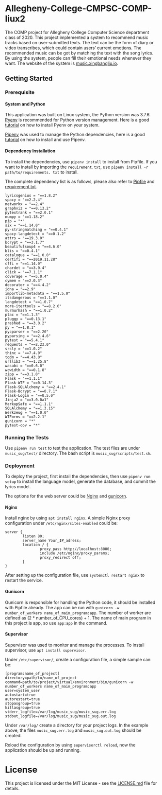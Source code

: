 # Allegheny-College-CMPSC-COMP-liux2

The COMP project for Allegheny College Computer Science department class of 2020.
This project implemented a system to recommend music tracks based on user-submitted
texts. The text can be the form of diary or video transcribes, which could contain
users’ current emotions. The recommended music can be got by matching the text with
the song lyrics. By using the system, people can fill their emotional needs whenever
they want. The website of the system is [music.xingbangliu.io](music.xingbangliu.io).

## Getting Started

### Prerequisite

#### System and Python

This application was built on Linux system, the Python version was 3.7.6.
[Pyenv](https://github.com/pyenv/pyenv) is recommended for Python version management.
Here is a good [tutorial](https://realpython.com/intro-to-pyenv/) on how to install
Pyenv on your system.

[Pipenv](https://github.com/pypa/pipenv) was used to manage the Python dependencies,
here is a good [tutorial](https://realpython.com/pipenv-guide/) on how to install
and use Pipenv.

#### Dependency Installation

To install the dependencies, use `pipenv install` to install from Pipfile. If you
want to install by importing the `requirement.txt`, use
`pipenv install -r path/to/requirements. txt` to install.

The complete dependency list is as follows, please also refer to [Pipfile](music_sug/Pipfile)
and [requirement.txt](music_sug/requirement.txt).

```
lyricsgenius = "==1.8.2"
spacy = "==2.2.4"
networkx = "==2.4"
graphviz = "==0.13.2"
pytextrank = "==2.0.1"
numpy = "==1.18.2"
pip = "*"
six = "==1.14.0"
py-stringmatching = "==0.4.1"
spacy-langdetect = "==0.1.2"
attrs = "==19.3.0"
bcrypt = "==3.1.7"
beautifulsoup4 = "==4.6.0"
blis = "==0.4.1"
catalogue = "==1.0.0"
certifi = "==2019.11.28"
cffi = "==1.14.0"
chardet = "==3.0.4"
click = "==7.1.1"
coverage = "==5.0.4"
cymem = "==2.0.3"
decorator = "==4.4.2"
idna = "==2.9"
importlib-metadata = "==1.5.0"
itsdangerous = "==1.1.0"
langdetect = "==1.0.7"
more-itertools = "==8.2.0"
murmurhash = "==1.0.2"
plac = "==1.1.3"
pluggy = "==0.13.1"
preshed = "==3.0.2"
py = "==1.8.1"
pycparser = "==2.20"
pyparsing = "==2.4.6"
pytest = "==5.4.1"
requests = "==2.23.0"
srsly = "==1.0.2"
thinc = "==7.4.0"
tqdm = "==4.43.0"
urllib3 = "==1.25.8"
wasabi = "==0.6.0"
wcwidth = "==0.1.8"
zipp = "==3.1.0"
Flask = "==1.1.1"
Flask-WTF = "==0.14.3"
Flask-SQLAlchemy = "==2.4.1"
Flask-Bcrypt = "==0.7.1"
Flask-Login = "==0.5.0"
Jinja2 = "==3.0.0a1"
MarkupSafe = "==1.1.1"
SQLAlchemy = "==1.3.15"
Werkzeug = "==1.0.0"
WTForms = "==2.2.1"
gunicorn = "*"
pytest-cov = "*"
```

### Running the Tests

Use `pipenv run test` to test the application. The test files are under `music_sug/test/`
directory. The bash script is `music_sug/scripts/test.sh`.

### Deployment

To deploy the project, first install the dependencies, then use `pipenv run setup`
to install the language model, generate the database, and commit the lyrics model.

The options for the web server could be [Nginx](https://nginx.org/en/docs/) and
[gunicorn](https://gunicorn.org/).

#### Nginx

Install nginx by using `apt install nginx`.
A simple Nginx proxy configuration under `/etc/nginx/sites-enabled` could be:

```
server {
        listen 80;
        server_name Your_IP_adress;
        location / {
                proxy_pass http://localhost:8000;
                include /etc/nginx/proxy_params;
                proxy_redirect off;
        }
}
```

After setting up the configuration file, use `systemctl restart nginx` to restart
the service.

#### Gunicorn

Gunicorn is responsible for handling the Python code, it should be installed with
Pipfile already.
The app can be run with `gunicorn -w number_of_workers name_of_main_program:app`.
The number of worker are defined as (2 * number_of_CPU_cores) + 1. The name of
main program in this project is app, so use `app:app` in the command.

#### Supervisor

Supervisor was used to monitor and manage the processes. To install supervisor,
use `apt install supervisor`.

Under `/etc/supervisor/`, create a configuration file, a simple sample can be:

```
[program:name_of_project]
directory=path/to/name_of_project
command=path/to/project/virtual/environment/bin/gunicorn -w number_of_workers name_of_main_program:app
user=system_user
autostart=true
autorestart=true
stopasgroup=true
killasgroup=true
stderr_logfile=/var/log/music_sug/music_sug.err.log
stdout_logfile=/var/log/music_sug/music_sug.out.log
```

Under `/var/log/` create a directory for your project logs. In the example above,
the files `music_sug.err.log` and `music_sug.out.log` should be created.

Reload the configuration by using `supervisorctl reload`, now the application should
be up and running.

# License

This project is licensed under the MIT License - see the [LICENSE.md](LICENSE)
file for details.

